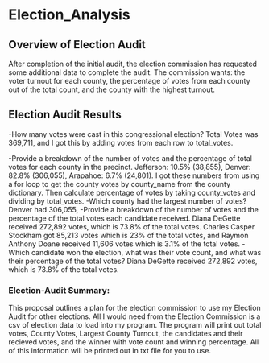 # Election_Analysis

## Overview of Election Audit
After completion of the initial audit, the election commission has requested some additional data to complete the audit. The commission wants: 
the voter turnout for each county, the percentage of votes from each county out of the total count, and the county with the highest turnout.

## Election Audit Results

-How many votes were cast in this congressional election?
Total Votes was 369,711, and I got this by adding votes from each row to total_votes.

-Provide a breakdown of the number of votes and the percentage of total votes for each county in the precinct.
Jefferson: 10.5% (38,855), Denver: 82.8% (306,055), Arapahoe: 6.7% (24,801). I got these numbers from using a for loop to get the county votes by county_name from the county dictionary. Then calculate percentage of votes by taking county_votes and dividing by total_votes.
-Which county had the largest number of votes?
Denver had 306,055, 
-Provide a breakdown of the number of votes and the percentage of the total votes each candidate received.
Diana DeGette received 272,892 votes, which is 73.8% of the total votes. Charles Casper Stockham got 85,213 votes which is 23% of the total votes, and Raymon Anthony Doane received 11,606 votes which is 3.1% of the total votes.
-Which candidate won the election, what was their vote count, and what was their percentage of the total votes?
Diana DeGette received 272,892 votes, which is 73.8% of the total votes.

### Election-Audit Summary: 
This proposal outlines a plan for the election commission to use my Election Audit for other elections. All I would need from the Election Commission
is a csv of election data to load into my program. The program will print out total votes, County Votes, Largest County Turnout, the candidates and their recieved votes, and the winner with vote count and winning percentage. All of this information will be printed out in txt file for you to use.   
